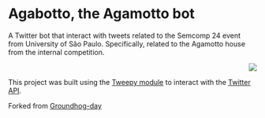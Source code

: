 # Agabotto, the Agamotto bot
A Twitter bot that interact with tweets related to the Semcomp 24 event from University of São Paulo. Specifically, related to the Agamotto house from the internal competition.

<div align="right">
  
  [![](https://img.shields.io/badge/twitter-%231DA1F2.svg?&logo=twitter&logoColor=white)](https://twitter.com/GroundhogDayy)
  
</div>

This project was built using the [Tweepy module](https://www.tweepy.org) to interact with the [Twitter API](https://developer.twitter.com/en/docs/twitter-api).

Forked from [Groundhog-day](https://github.com/lfvperes/groundhog-day)
